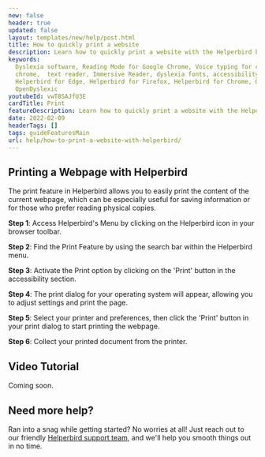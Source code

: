 ```yaml
---
new: false
header: true
updated: false
layout: templates/new/help/post.html
title: How to quickly print a website
description: Learn how to quickly print a website with the Helperbird browser extension.
keywords:
  Dyslexia software, Reading Mode for Google Chrome, Voice typing for chrome, Text to speech for
  chrome,  text reader, Immersive Reader, dyslexia fonts, accessibility software, dyslexia software,
  Helperbird for Edge, Helperbird for Firefox, Helperbird for Chrome, Opendyslexic for Chrome,
  OpenDyslexic
youtubeId: vwT8SAJfU3E
cardTitle: Print
featureDescription: Learn how to quickly print a website with the Helperbird browser extension.
date: 2022-02-09
headerTags: []
tags: guideFeaturesMain
url: help/how-to-print-a-website-with-helperbird/
---
```


## Printing a Webpage with Helperbird

The print feature in Helperbird allows you to easily print the content of the current webpage, which can be especially useful for saving information or for those who prefer reading physical copies.

**Step 1**: Access Helperbird's Menu by clicking on the Helperbird icon in your browser toolbar.

**Step 2**: Find the Print Feature by using the search bar within the Helperbird menu.

**Step 3**: Activate the Print option by clicking on the 'Print' button in the accessibility section.

**Step 4**: The print dialog for your operating system will appear, allowing you to adjust settings and print the page.

**Step 5**: Select your printer and preferences, then click the 'Print' button in your print dialog to start printing the webpage.

**Step 6**: Collect your printed document from the printer.

## Video Tutorial

Coming soon.



## Need more help?

Ran into a snag while getting started? No worries at all! Just reach out to our friendly [Helperbird support team](/support/), and we'll help you smooth things out in no time.






